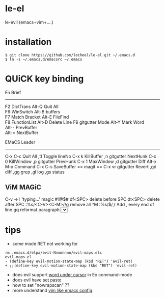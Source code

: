 # le-el
le-evil (emacs+vim+....)

# installation
```
$ git clone https://github.com/lecheel/le-el.git ~/.emacs.d
$ ln -s ~/.emacs.d/emacsrc ~/.emacs
```

# QUiCK key binding
  Fn                    Brief            
-----------------   ---------------------
  F2 DictTrans         Alt-Q Quit All    
  F6 WinSwitch         Alt-B buffers     
  F7 Match Bracket     Alt-E FileFind    
  F8 FunctionList      Alt-D Delete Line 
  F9 gitgutter Mode    Alt-Y Mark Word   
                       Alt-- PrevBuffer  
                       Alt-= NextBuffer  
		      	    					   
  EMaCS                           Leader
----------------------------    -------------------
  C-x C-c   Quit All              ,tl Toggle lineNo
  C-x k     KillBuffer            ,n  gitgutter NextHunk
  C-x 0     KillWindow            ,p  gitgutter PrevHunk
  C-x 1     MaxWindow             ,d  gitgutter Diff
  Alt-x     M-x Command
  C-x C-s   SaveBuffer          == magit ==
  C-x vr    gitgutter Revert      ,gd diff
                                  ,gg grep
                                  ,gl log
                                  ,gs status

 ViM MAGiC
-------------------------------------------
 C-v -> I 'typing...' <ESC><ESC> magic #!@$#
 df<SPC>             delete before SPC
 dt<SPC>             delete after SPC
 :%s/<C-V><C-M>//g   remove all ^M
 :%s/$/,/            Add , every end of line
 gq                  reformat paragraph <select first>


# tips
* some mode RET not working for <RET>
```
rm .emacs.d/elpa/evil-Nnnnnnnn/evil-maps.elc
evil-maps.el
- (define-key evil-motion-state-map (kbd "RET") 'evil-ret)
+ ;;(define-key evil-motion-state-map (kbd "RET") 'evil-ret)
```
* does evil support <C-R><C-W> [word under cursor](https://github.com/tarao/evil-plugins) in Ex command-mode
* does evil have [set paste](http://stackoverflow.com/questions/18691973/is-there-a-set-paste-option-in-emacs-to-paste-paste-from-external-clipboard) 
* how to set "nowrapscan" ??
* more understand [vim like emacs config](http://nathantypanski.com/blog/2014-08-03-a-vim-like-emacs-config.html)
